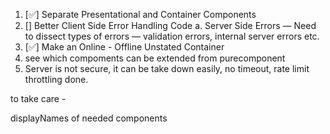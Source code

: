 1.  [✅] Separate Presentational and Container Components
2.  [] Better Client Side Error Handling Code
    a. Server Side Errors — Need to dissect types of errors — validation errors, internal server errors etc.
3.  [✅] Make an Online - Offline Unstated Container
4.  see which compoments can be extended from purecomponent
5.  Server is not secure, it can be take down easily, no timeout, rate limit throttling done.

to take care -

displayNames of needed components
